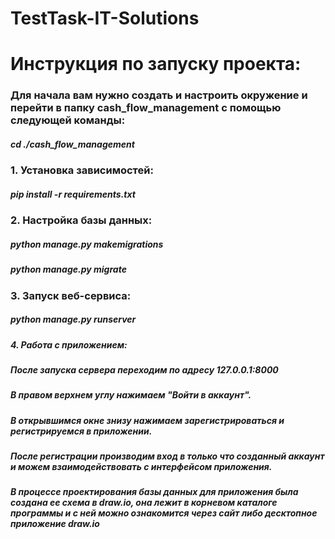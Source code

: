 # TestTask-IT-Solutions

<h1>Инструкция по запуску проекта:</h1>

<h3>Для начала вам нужно создать и настроить окружение и перейти в папку cash_flow_management с помощью следующей команды:</h3>
  <h5>cd ./cash_flow_management</h5>

<h3>1. Установка зависимостей:</h3>
  <h5>pip install -r requirements.txt</h5>

<h3>2. Настройка базы данных:</h3>
  <h5>python manage.py makemigrations</h5>
  <h5>python manage.py migrate</h5>

<h3>3. Запуск веб-сервиса:</h3>
  <h5>python manage.py runserver</h5>
  
<h5>4. Работа с приложением:</h5>
   <h5>После запуска сервера переходим по адресу 127.0.0.1:8000</h5>
   <h5>В правом верхнем углу нажимаем "Войти в аккаунт".</h5>
   <h5>В открывшимся окне знизу нажимаем зарегистрироваться и регистрируемся в приложении.</h5>
   <h5>После регистрации производим вход в только что созданный аккаунт и можем взаимодействовать с интерфейсом приложения.</h5>

<h5>В процессе проектирования базы данных для приложения была создана ее схема в draw.io, она лежит в корневом каталоге программы и с ней можно ознакомится через сайт либо десктопное приложение draw.io
